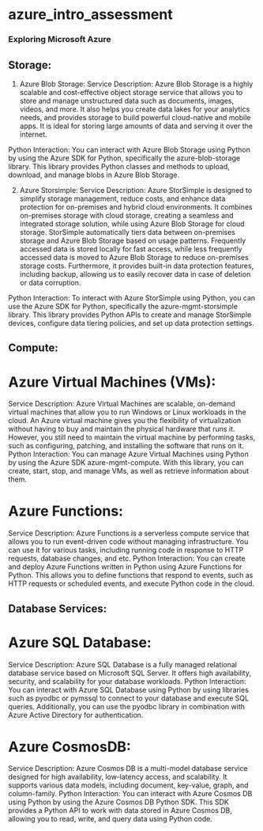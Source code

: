 # azure_intro_assessment
### Exploring Microsoft Azure
## Storage:
1. Azure Blob Storage:
Service Description: Azure Blob Storage is a highly scalable and cost-effective object storage service that allows you to store and manage unstructured data such as documents, images, videos, and more. It also helps you create data lakes for your analytics needs, and provides storage to build powerful cloud-native and mobile apps. It is ideal for storing large amounts of data and serving it over the internet.

Python Interaction: You can interact with Azure Blob Storage using Python by using the Azure SDK for Python, specifically the azure-blob-storage library. This library provides Python classes and methods to upload, download, and manage blobs in Azure Blob Storage.

2. Azure Storsimple:
Service Description: Azure StorSimple is designed to simplify storage management, reduce costs, and enhance data protection for on-premises and hybrid cloud environments. It combines on-premises storage with cloud storage, creating a seamless and integrated storage solution, while using Azure Blob Storage for cloud storage. StorSimple automatically tiers data between on-premises storage and Azure Blob Storage based on usage patterns. Frequently accessed data is stored locally for fast access, while less frequently accessed data is moved to Azure Blob Storage to reduce on-premises storage costs. Furthermore, it provides built-in data protection features, including backup, allowing us to easily recover data in case of deletion or data corruption.

Python Interaction: To interact with Azure StorSimple using Python, you can use the Azure SDK for Python, specifically the azure-mgmt-storsimple library. This library provides Python APIs to create and manage StorSimple devices, configure data tiering policies, and set up data protection settings. 
## Compute:
# Azure Virtual Machines (VMs):
Service Description: Azure Virtual Machines are scalable, on-demand virtual machines that allow you to run Windows or Linux workloads in the cloud. An Azure virtual machine gives you the flexibility of virtualization without having to buy and maintain the physical hardware that runs it. However, you still need to maintain the virtual machine by performing tasks, such as configuring, patching, and installing the software that runs on it.
Python Interaction: You can manage Azure Virtual Machines using Python by using the Azure SDK azure-mgmt-compute. With this library, you can create, start, stop, and manage VMs, as well as retrieve information about them.
# Azure Functions:
Service Description: Azure Functions is a serverless compute service that allows you to run event-driven code without managing infrastructure. You can use it for various tasks, including running code in response to HTTP requests, database changes, and etc.
Python Interaction: You can create and deploy Azure Functions written in Python using Azure Functions for Python. This allows you to define functions that respond to events, such as HTTP requests or scheduled events, and execute Python code in the cloud.
## Database Services:
# Azure SQL Database:
Service Description: Azure SQL Database is a fully managed relational database service based on Microsoft SQL Server. It offers high availability, security, and scalability for your database workloads.
Python Interaction: You can interact with Azure SQL Database using Python by using libraries such as pyodbc or pymssql to connect to your database and execute SQL queries. Additionally, you can use the pyodbc library in combination with Azure Active Directory for authentication.
# Azure CosmosDB:
Service Description: Azure Cosmos DB is a multi-model database service designed for high availability, low-latency access, and scalability. It supports various data models, including document, key-value, graph, and column-family.
Python Interaction: You can interact with Azure Cosmos DB using Python by using the Azure Cosmos DB Python SDK. This SDK provides a Python API to work with data stored in Azure Cosmos DB, allowing you to read, write, and query data using Python code.
